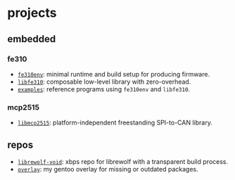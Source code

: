 # projects
## embedded
### fe310
- [``fe310env``](https://git.sr.ht/~idx/fe310env): minimal runtime and build setup for producing firmware.  
- [``libfe310``](https://git.sr.ht/~idx/libfe310): composable low-level library with zero-overhead.  
- [``examples``](https://git.sr.ht/~idx/examples): reference programs using ``fe310env`` and ``libfe310``.
### mcp2515
- [``libmcp2515``](https://git.sr.ht/~idx/libmcp2515): platform-independent freestanding SPI-to-CAN library.
## repos
- [``librewolf-void``](https://github.com/index-0/librewolf-void): xbps repo for librewolf with a transparent build process.
- [``overlay``](https://github.com/index-0/overlay): my gentoo overlay for missing or outdated packages.
